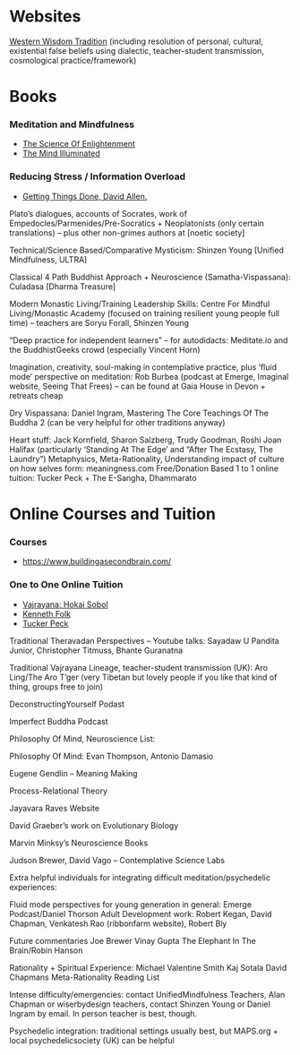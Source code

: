 # Websites

[Western Wisdom Tradition](wiserbydesign.com)
(including resolution of personal, cultural, existential false beliefs using dialectic, teacher-student transmission, cosmological practice/framework)

# Books

### Meditation and Mindfulness

- [The Science Of Enlightenment](https://www.amazon.co.uk/Science-Enlightenment-How-Meditation-Works/dp/1591794609)
- [The Mind Illuminated](https://www.amazon.co.uk/Mind-Illuminated-Meditation-Integrating-Mindfulness/dp/1781808201/ref=sr_1_1?s=books&ie=UTF8&qid=1532797695&sr=1-1&keywords=the+mind+illuminated)

### Reducing Stress / Information Overload

- [Getting Things Done, David Allen.](https://www.amazon.co.uk/Getting-Things-Done-Stress-free-Productivity/dp/0349408947/ref=sr_1_1?s=books&ie=UTF8&qid=1532798186&sr=1-1&keywords=getting+things+done+david+allen) 


Plato’s dialogues, accounts of Socrates, work of Empedocles/Parmenides/Pre-Socratics + Neoplatonists (only certain translations) – plus other non-grimes authors at [noetic society]

Technical/Science Based/Comparative Mysticism: Shinzen Young [Unified Mindfulness, ULTRA]



Classical 4 Path Buddhist Approach + Neuroscience (Samatha-Vispassana): Culadasa [Dharma Treasure]

Modern Monastic Living/Training Leadership Skills: Centre For Mindful Living/Monastic Academy (focused on training resilient young people full time) – teachers are Soryu Forall, Shinzen Young

“Deep practice for independent learners” – for autodidacts: Meditate.io and the BuddhistGeeks crowd (especially Vincent Horn) 

Imagination, creativity, soul-making in contemplative practice, plus ‘fluid mode’ perspective on meditation: Rob Burbea (podcast at Emerge, Imaginal website, Seeing That Frees) – can be found at Gaia House in Devon + retreats cheap

Dry Vispassana: Daniel Ingram, Mastering The Core Teachings Of The Buddha 2 (can be very helpful for other traditions anyway) 

Heart stuff: Jack Kornfield, Sharon Salzberg, Trudy Goodman, Roshi Joan Halifax (particularly ‘Standing At The Edge’ and “After The Ecstasy, The Laundry”)
Metaphysics, Meta-Rationality, Understanding impact of culture on how selves form: meaningness.com 
Free/Donation Based 1 to 1 online tuition: Tucker Peck + The E-Sangha, Dhammarato




# Online Courses and Tuition

### Courses
 - https://www.buildingasecondbrain.com/
 
### One to One Online Tuition
 - [Vajrayana: Hokai Sobol](https://www.hokai.info/)
 - [Kenneth Folk](http://kennethfolkdharma.com/)
 - [Tucker Peck](https://meditatewithtucker.com/)

Traditional Theravadan Perspectives – Youtube talks: Sayadaw U Pandita Junior, Christopher Titmuss, Bhante Guranatna 

Traditional Vajrayana Lineage, teacher-student transmission (UK): Aro Ling/The Aro T’ger (very Tibetan but lovely people if you like that kind of thing, groups free to join) 

DeconstructingYourself Podast

Imperfect Buddha Podcast

Philosophy Of Mind, Neuroscience List:

Philosophy Of Mind: Evan Thompson, Antonio Damasio 

Eugene Gendlin – Meaning Making

Process-Relational Theory 

Jayavara Raves Website 

David Graeber’s work on Evolutionary Biology 

Marvin Minksy’s Neuroscience Books

Judson Brewer, David Vago – Contemplative Science Labs 


Extra helpful individuals for integrating difficult meditation/psychedelic experiences:

Fluid mode perspectives for young generation in general: Emerge Podcast/Daniel Thorson
Adult Development work: Robert Kegan, David Chapman, Venkatesh Rao (ribbonfarm website), Robert Bly



Future commentaries 
Joe Brewer 
Vinay Gupta
The Elephant In The Brain/Robin Hanson 

Rationality + Spiritual Experience:
Michael Valentine Smith
Kaj Sotala 
David Chapmans Meta-Rationality Reading List

Intense difficulty/emergencies: contact UnifiedMindfulness Teachers, Alan Chapman or wiserbydesign teachers, contact Shinzen Young or Daniel Ingram by email. In person teacher is best, though. 

Psychedelic integration: traditional settings usually best, but MAPS.org + local psychedelicsociety (UK) can be helpful 
